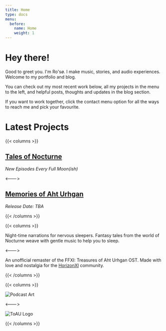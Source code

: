```yaml
---
title: Home
type: docs
menu:
  before:
    name: Home
    weight: 1
---
```


# Hey there!

Good to greet you. I'm Ro'sø. I make music, stories, and audio experiences. Welcome to my portfolio and blog.

You can check out my most recent work below, all my projects in the menu to the left, and helpful posts, thoughts and updates in the blog section.

If you want to work together, click the contact menu option for all the ways to reach me and pick your favourite.

# Latest Projects 

{{< columns >}} <!-- begin columns block -->

## [Tales of Nocturne](docs/projects/podcasts/tales-of-nocturne/) 
*New Episodes Every Full Moon(ish)*


<---> <!-- magic separator, between columns -->

## [Memories of Aht Urhgan](docs/projects/music/final-fantasy-xi-memories-of-aht-urghan懐かしい記憶のアトルガン/)
*Release Date: TBA*

{{< /columns >}}

{{< columns >}} <!-- begin columns block -->

Night-time narrations for nervous sleepers. Fantasy tales from the world of Nocturne weave with gentle music to help you to sleep.

<---> <!-- magic separator, between columns -->

An unofficial remaster of the FFXI: Treasures of Aht Urhgan OST. Made with love and nostalgia for the [HorizonXI](https://horizonxi.com) community.

{{< /columns >}}

{{< columns >}} <!-- begin columns block -->

![Podcast Art](TalesOfNocturneShowArt.png)

<---> <!-- magic separator, between columns -->

![ToAU Logo](images/ToAUOST.png)

{{< /columns >}}

